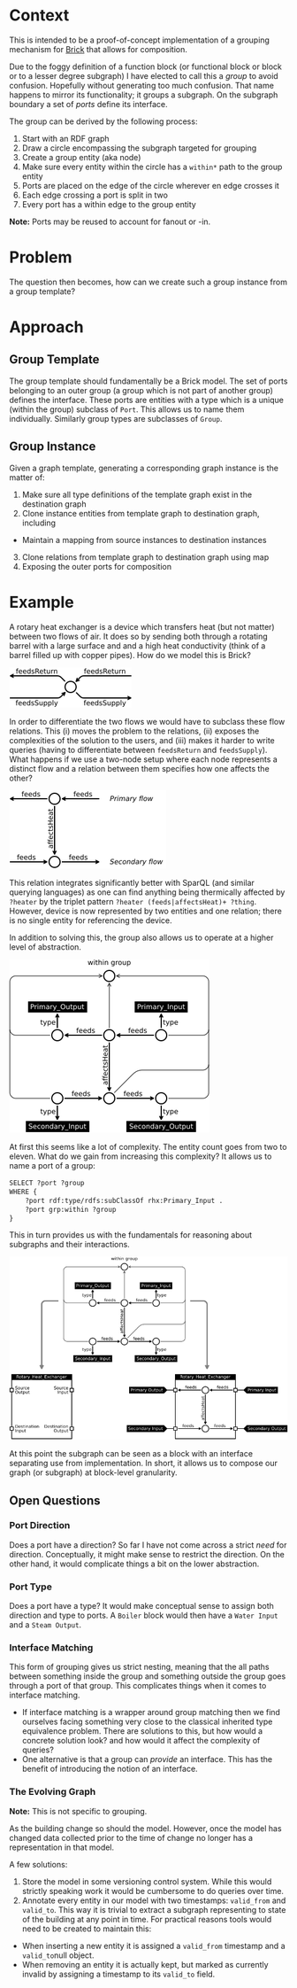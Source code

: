 # Context

<!-- what do we hope to accomplish with this? -->
This is intended to be a proof-of-concept implementation of a grouping mechanism for [Brick](http://brickschema.org) that allows for composition.

<!-- function block disclaimer: this is a group -->
Due to the foggy definition of a function block (or functional block or block or to a lesser degree subgraph) I have elected to call this a *group* to avoid confusion. Hopefully without generating too much confusion. That name happens to mirror its functionality; it groups a subgraph. On the subgraph boundary a set of *ports* define its interface.

<!-- what is a group: subgraph, one entity to rule them all, interface through ports -->
The group can be derived by the following process:

1. Start with an RDF graph
2. Draw a circle encompassing the subgraph targeted for grouping
3. Create a group entity (aka node)
4. Make sure every entity within the circle has a `within*` path to the group entity
5. Ports are placed on the edge of the circle wherever en edge crosses it
6. Each edge crossing a port is split in two
7. Every port has a within edge to the group entity

**Note:** Ports may be reused to account for fanout or -in.

# Problem

The question then becomes, how can we create such a group instance from a group template?

# Approach

## Group Template

The group template should fundamentally be a Brick model. The set of ports belonging to an outer group (a group which is not part of another group) defines the interface. These ports are entities with a type which is a unique (within the group) subclass of `Port`. This allows us to name them individually. Similarly group types are subclasses of `Group`.

## Group Instance

Given a graph template, generating a corresponding graph instance is the matter of:

1. Make sure all type definitions of the template graph exist in the destination graph
2. Clone instance entities from template graph to destination graph, including
  * Maintain a mapping from source instances to destination instances
3. Clone relations from template graph to destination graph using map
4. Exposing the outer ports for composition

# Example

A rotary heat exchanger is a device which transfers heat (but not matter) between two flows of air. It does so by sending both through a rotating barrel with a large surface and and a high heat conductivity (think of a barrel filled up with copper pipes). How do we model this is Brick?

![Single-entity representation](figs/rhx_single.png)

In order to differentiate the two flows we would have to subclass these flow relations. This (i) moves the problem to the relations, (ii) exposes the complexities of the solution to the users, and (iii) makes it harder to write queries (having to differentiate between `feedsReturn` and `feedsSupply`). What happens if we use a two-node setup where each node represents a distinct flow and a relation between them specifies how one affects the other?

![Simple two-entity representation](figs/rhx.png)

This relation integrates significantly better with SparQL (and similar querying languages) as one can find anything being thermically affected by `?heater` by the triplet pattern `?heater (feeds|affectsHeat)+ ?thing`. However, device is now represented by two entities and one relation; there is no single entity for referencing the device.

In addition to solving this, the group also allows us to operate at a higher level of abstraction.

![Complex eleven-entity representation](figs/rhx_complex.png)

At first this seems like a lot of complexity. The entity count goes from two to eleven. What do we gain from increasing this complexity? It allows us to name a port of a group:

```sparql
SELECT ?port ?group
WHERE {
    ?port rdf:type/rdfs:subClassOf rhx:Primary_Input .
    ?port grp:within ?group
}

```

This in turn provides us with the fundamentals for reasoning about subgraphs and their interactions.

![Becoming a block](figs/becoming.png)

At this point the subgraph can be seen as a block with an interface separating use from implementation. In short, it allows us to compose our graph (or subgraph) at block-level granularity.

## Open Questions

### Port Direction

Does a port have a direction? So far I have not come across a strict *need* for direction. Conceptually, it might make sense to restrict the direction. On the other hand, it would complicate things a bit on the lower abstraction.

### Port Type

Does a port have a type? It would make conceptual sense to assign both direction and type to ports. A `Boiler` block would then have a `Water Input` and a `Steam Output`.

### Interface Matching

This form of grouping gives us strict nesting, meaning that the all paths between something inside the group and something outside the group goes through a port of that group. This complicates things when it comes to interface matching.

* If interface matching is a wrapper around group matching then we find ourselves facing something very close to the classical inherited type equivalence problem. There are solutions to this, but how would a concrete solution look? and how would it affect the complexity of queries?
* One alternative is that a group can *provide* an interface. This has the benefit of introducing the notion of an interface.

### The Evolving Graph

**Note:** This is not specific to grouping.

As the building change so should the model. However, once the model has changed data collected prior to the time of change no longer has a representation in that model.

A few solutions:
1. Store the model in some versioning control system. While this would strictly speaking work it would be cumbersome to do queries over time.
2. Annotate every entity in our model with two timestamps: `valid_from` and `valid_to`. This way it is trivial to extract a subgraph representing to state of the building at any point in time. For practical reasons tools would need to be created to maintain this:
  * When inserting a new entity it is assigned a `valid_from` timestamp and a `valid_to`null object.
  * When removing an entity it is actually kept, but marked as currently invalid by assigning a timestamp to its `valid_to` field.

